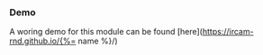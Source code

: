 ### Demo
A woring demo for this module can be found [here](https://ircam-rnd.github.io/{%= name %}/)